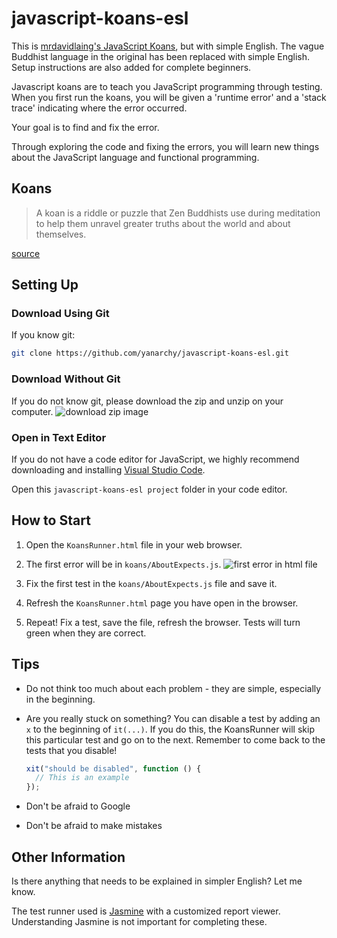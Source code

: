 # javascript-koans-esl

This is [mrdavidlaing's JavaScript Koans](https://github.com/mrdavidlaing/javascript-koans), but with simple English. The vague Buddhist language in the original has been replaced with simple English. Setup instructions are also added for complete beginners.

Javascript koans are to teach you JavaScript programming through testing. When you first run the koans, you will be given a 'runtime error' and a 'stack trace' indicating where the error occurred.

Your goal is to find and fix the error.

Through exploring the code and fixing the errors, you will learn new things about the JavaScript language and functional programming.

## Koans

> A koan is a riddle or puzzle that Zen Buddhists use during meditation to help them unravel greater truths about the world and about themselves.

[source](http://www.huffingtonpost.com/entry/zen-buddhism-koan_us_563251dce4b0631799115f3c)

## Setting Up

### Download Using Git

If you know git:

```sh
git clone https://github.com/yanarchy/javascript-koans-esl.git
```

### Download Without Git

If you do not know git, please download the zip and unzip on your computer.
![download zip image](readme-images/downloadzip.png)

### Open in Text Editor

If you do not have a code editor for JavaScript, we highly recommend downloading and installing [Visual Studio Code](https://code.visualstudio.com/).

Open this `javascript-koans-esl project` folder in your code editor.

## How to Start

1. Open the `KoansRunner.html` file in your web browser.
2. The first error will be in `koans/AboutExpects.js`.
   ![first error in html file](readme-images/firsterror.png)

3. Fix the first test in the `koans/AboutExpects.js` file and save it.

4. Refresh the `KoansRunner.html` page you have open in the browser.

5. Repeat! Fix a test, save the file, refresh the browser. Tests will turn green when they are correct.

## Tips

- Do not think too much about each problem - they are simple, especially in the beginning.
- Are you really stuck on something? You can disable a test by adding an `x` to the beginning of `it(...)`. If you do this, the KoansRunner will skip this particular test and go on to the next. Remember to come back to the tests that you disable!

  ```js
  xit("should be disabled", function () {
    // This is an example
  });
  ```

- Don't be afraid to Google
- Don't be afraid to make mistakes

## Other Information

Is there anything that needs to be explained in simpler English? Let me know.

The test runner used is [Jasmine](http://jasmine.github.io/) with a customized report viewer. Understanding Jasmine is not important for completing these.
